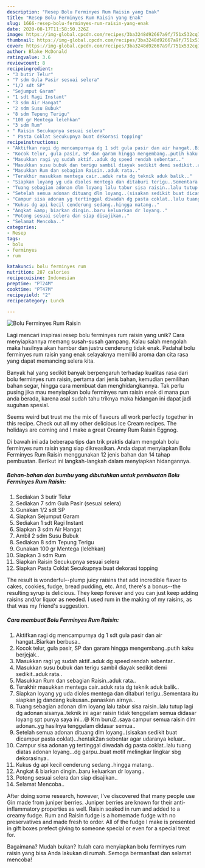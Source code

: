 ```yaml
---
description: "Resep Bolu Ferminyes Rum Raisin yang Enak"
title: "Resep Bolu Ferminyes Rum Raisin yang Enak"
slug: 1666-resep-bolu-ferminyes-rum-raisin-yang-enak
date: 2020-08-17T11:58:50.326Z
image: https://img-global.cpcdn.com/recipes/3ba3248d92667a9f/751x532cq70/bolu-ferminyes-rum-raisin-foto-resep-utama.jpg
thumbnail: https://img-global.cpcdn.com/recipes/3ba3248d92667a9f/751x532cq70/bolu-ferminyes-rum-raisin-foto-resep-utama.jpg
cover: https://img-global.cpcdn.com/recipes/3ba3248d92667a9f/751x532cq70/bolu-ferminyes-rum-raisin-foto-resep-utama.jpg
author: Blake McDonald
ratingvalue: 3.6
reviewcount: 8
recipeingredient:
- "3 butir Telur"
- "7 sdm Gula Pasir sesuai selera"
- "1/2 sdt SP"
- "Sejumput Garam"
- "1 sdt Ragi Instant"
- "3 sdm Air Hangat"
- "2 sdm Susu Bubuk"
- "8 sdm Tepung Terigu"
- "100 gr Mentega lelehkan"
- "3 sdm Rum"
- " Raisin Secukupnya sesuai selera"
- " Pasta Coklat Secukupnya buat dekorasi topping"
recipeinstructions:
- "Aktifkan ragi dg mencampurnya dg 1 sdt gula pasir dan air hangat..Biarkan berbusa.."
- "Kocok telur, gula pasir, SP dan garam hingga mengembang..putih kaku berjejak.."
- "Masukkan ragi yg sudah aktif..aduk dg speed rendah sebentar.."
- "Masukkan susu bubuk dan terigu sambil diayak sedikit demi sedikit..aduk rata.."
- "Masukkan Rum dan sebagian Raisin..aduk rata.."
- "Terakhir masukkan mentega cair..aduk rata dg teknik aduk balik.."
- "Siapkan loyang yg uda dioles mentega dan ditaburi terigu..Sementara itu siapkan jg dandang kukusan..panaskan airnya.."
- "Tuang sebagian adonan dlm loyang lalu tabur sisa raisin..lalu tutup lagi dg adonan sisanya..teknik ini agar raisin tidak tenggelam semua didasar loyang spt punya saya ini...😅 Krn buru2..saya campur semua raisin dlm adonan..yg hasilnya tenggelam didasar semua.."
- "Setelah semua adonan dituang dlm loyang..(sisakan sedikit buat dicampur pasta coklat)...hentak2an sebentar agar udaranya keluar.."
- "Campur sisa adonan yg tertinggal diwadah dg pasta coklat..lalu tuang diatas adonan loyang...dg garpu..buat motif melingkar lingkar sbg dekorasinya.."
- "Kukus dg api kecil cenderung sedang..hingga matang.."
- "Angkat &amp; biarkan dingin..baru keluarkan dr loyang.."
- "Potong sesuai selera dan siap disajikan.."
- "Selamat Mencoba.."
categories:
- Resep
tags:
- bolu
- ferminyes
- rum

katakunci: bolu ferminyes rum 
nutrition: 287 calories
recipecuisine: Indonesian
preptime: "PT24M"
cooktime: "PT47M"
recipeyield: "2"
recipecategory: Lunch

---
```



![Bolu Ferminyes Rum Raisin](https://img-global.cpcdn.com/recipes/3ba3248d92667a9f/751x532cq70/bolu-ferminyes-rum-raisin-foto-resep-utama.jpg)

Lagi mencari inspirasi resep bolu ferminyes rum raisin yang unik? Cara menyiapkannya memang susah-susah gampang. Kalau salah mengolah maka hasilnya akan hambar dan justru cenderung tidak enak. Padahal bolu ferminyes rum raisin yang enak selayaknya memiliki aroma dan cita rasa yang dapat memancing selera kita.

Banyak hal yang sedikit banyak berpengaruh terhadap kualitas rasa dari bolu ferminyes rum raisin, pertama dari jenis bahan, kemudian pemilihan bahan segar, hingga cara membuat dan menghidangkannya. Tak perlu pusing jika mau menyiapkan bolu ferminyes rum raisin enak di mana pun anda berada, karena asal sudah tahu triknya maka hidangan ini dapat jadi suguhan spesial.

Seems weird but trust me the mix of flavours all work perfectly together in this recipe. Check out all my other delicious Ice Cream recipes. The holidays are coming and I make a great Creamy Rum Raisin Eggnog.


Di bawah ini ada beberapa tips dan trik praktis dalam mengolah bolu ferminyes rum raisin yang siap dikreasikan. Anda dapat menyiapkan Bolu Ferminyes Rum Raisin menggunakan 12 jenis bahan dan 14 tahap pembuatan. Berikut ini langkah-langkah dalam menyiapkan hidangannya.

<!--inarticleads1-->

##### Bahan-bahan dan bumbu yang dibutuhkan untuk pembuatan Bolu Ferminyes Rum Raisin:

1. Sediakan 3 butir Telur
1. Sediakan 7 sdm Gula Pasir (sesuai selera)
1. Gunakan 1/2 sdt SP
1. Siapkan Sejumput Garam
1. Sediakan 1 sdt Ragi Instant
1. Siapkan 3 sdm Air Hangat
1. Ambil 2 sdm Susu Bubuk
1. Sediakan 8 sdm Tepung Terigu
1. Gunakan 100 gr Mentega (lelehkan)
1. Siapkan 3 sdm Rum
1. Siapkan  Raisin Secukupnya sesuai selera
1. Siapkan  Pasta Coklat Secukupnya buat dekorasi topping


The result is wonderful--plump juicy raisins that add incredible flavor to cakes, cookies, fudge, bread pudding, etc. And, there&#39;s a bonus--the resulting syrup is delicious. They keep forever and you can just keep adding raisins and/or liquor as needed. I used rum in the making of my raisins, as that was my friend&#39;s suggestion. 

<!--inarticleads2-->

##### Cara membuat Bolu Ferminyes Rum Raisin:

1. Aktifkan ragi dg mencampurnya dg 1 sdt gula pasir dan air hangat..Biarkan berbusa..
1. Kocok telur, gula pasir, SP dan garam hingga mengembang..putih kaku berjejak..
1. Masukkan ragi yg sudah aktif..aduk dg speed rendah sebentar..
1. Masukkan susu bubuk dan terigu sambil diayak sedikit demi sedikit..aduk rata..
1. Masukkan Rum dan sebagian Raisin..aduk rata..
1. Terakhir masukkan mentega cair..aduk rata dg teknik aduk balik..
1. Siapkan loyang yg uda dioles mentega dan ditaburi terigu..Sementara itu siapkan jg dandang kukusan..panaskan airnya..
1. Tuang sebagian adonan dlm loyang lalu tabur sisa raisin..lalu tutup lagi dg adonan sisanya..teknik ini agar raisin tidak tenggelam semua didasar loyang spt punya saya ini...😅 Krn buru2..saya campur semua raisin dlm adonan..yg hasilnya tenggelam didasar semua..
1. Setelah semua adonan dituang dlm loyang..(sisakan sedikit buat dicampur pasta coklat)...hentak2an sebentar agar udaranya keluar..
1. Campur sisa adonan yg tertinggal diwadah dg pasta coklat..lalu tuang diatas adonan loyang...dg garpu..buat motif melingkar lingkar sbg dekorasinya..
1. Kukus dg api kecil cenderung sedang..hingga matang..
1. Angkat &amp; biarkan dingin..baru keluarkan dr loyang..
1. Potong sesuai selera dan siap disajikan..
1. Selamat Mencoba..


After doing some research, however, I&#39;ve discovered that many people use Gin made from juniper berries. Juniper berries are known for their anti-inflammatory properties as well. Raisin soaked in rum and added to a creamy fudge. Rum and Raisin fudge is a homemade fudge with no preservatives and made fresh to order. All of the fudge I make is presented in gift boxes prefect giving to someone special or even for a special treat for. 

Bagaimana? Mudah bukan? Itulah cara menyiapkan bolu ferminyes rum raisin yang bisa Anda lakukan di rumah. Semoga bermanfaat dan selamat mencoba!
